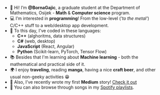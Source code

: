 - 👋 Hi! I’m **@BornaGajic**, a graduate student at the Department of Mathematics, Osijek - **Math** & **Computer science** program.
- :computer: I’m interested in **programming**! From the low-level (_'to the metal'_) C/C++ stuff to a web/desktop app development.
- 🤖 To this day, I've coded in these languages: 
  - **C++** (alghoritms, data structures)
  - **C#** (web, desktop)
  - **JavaScript** (React, Angular)
  - **Python** (Scikit-learn, PyTorch, Tensor Flow)
- :books: Besides that I'm learning about **Machine learning** - both the mathematical and practical side of it.
- :earth_africa: I enjoy **traveling**, reading **manga**, having a nice **craft beer**, and other usual non-geeky activities :grin:
- 📝 Also, I've recently wrote my first **Medium** story! [Check it out](https://bornagajic.medium.com/persist-your-complex-map-object-with-mobx-persist-store-8530deb017aa)
- 🎵 You can also browse through songs in my [Spotify playlists](https://open.spotify.com/user/31hwutbkwuvw4w464h6kml2w5thy?si=a5df961c7bf54dda).
